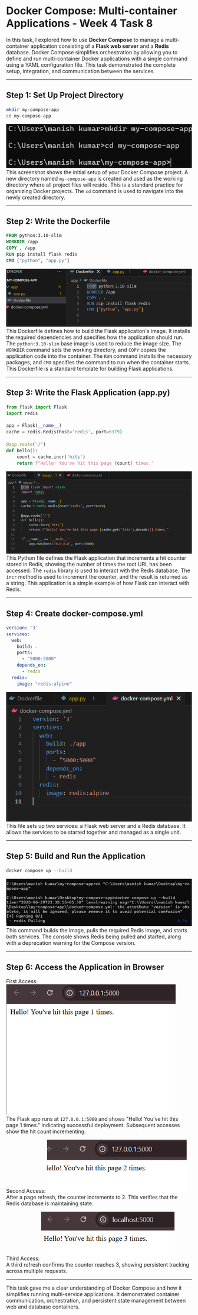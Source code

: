 
# Docker Compose: Multi-container Applications - Week 4 Task 8

In this task, I explored how to use **Docker Compose** to manage a multi-container application consisting of a **Flask web server** and a **Redis** database. Docker Compose simplifies orchestration by allowing you to define and run multi-container Docker applications with a single command using a YAML configuration file. This task demonstrated the complete setup, integration, and communication between the services. 

---

## Step 1: Set Up Project Directory

```bash
mkdir my-compose-app
cd my-compose-app
```

![Project Setup](Images/imagestask8/project_setup.png)  
This screenshot shows the initial setup of your Docker Compose project. A new directory named `my-compose-app` is created and used as the working directory where all project files will reside. This is a standard practice for organizing Docker projects. The `cd` command is used to navigate into the newly created directory. 

---

## Step 2: Write the Dockerfile

```Dockerfile
FROM python:3.10-slim
WORKDIR /app
COPY . /app
RUN pip install flask redis
CMD ["python", "app.py"]
```

![Dockerfile Content](Images/imagestask8/dockerfile_content.png)  
This Dockerfile defines how to build the Flask application's image. It installs the required dependencies and specifies how the application should run. The `python:3.10-slim` base image is used to reduce the image size. The `WORKDIR` command sets the working directory, and `COPY` copies the application code into the container. The `RUN` command installs the necessary packages, and `CMD` specifies the command to run when the container starts. This Dockerfile is a standard template for building Flask applications.

---

## Step 3: Write the Flask Application (app.py)

```python
from flask import Flask
import redis

app = Flask(__name__)
cache = redis.Redis(host='redis', port=6379)

@app.route('/')
def hello():
    count = cache.incr('hits')
    return f"Hello! You've hit this page {count} times."
```

![App.py Content](Images/imagestask8/app_py_content.png)  
This Python file defines the Flask application that increments a hit counter stored in Redis, showing the number of times the root URL has been accessed. The `redis` library is used to interact with the Redis database. The `incr` method is used to increment the counter, and the result is returned as a string. This application is a simple example of how Flask can interact with Redis.

---

## Step 4: Create docker-compose.yml

```yaml
version: '3'
services:
  web:
    build: .
    ports:
      - "5000:5000"
    depends_on:
      - redis
  redis:
    image: "redis:alpine"
```

![Docker Compose YAML](Images/imagestask8/docker_compose_yml.png)  
This file sets up two services: a Flask web server and a Redis database. It allows the services to be started together and managed as a single unit. 

---

## Step 5: Build and Run the Application

```bash
docker compose up --build
```

![Docker Compose Up](Images/imagestask8/docker_compose_up.png)  
This command builds the image, pulls the required Redis image, and starts both services. The console shows Redis being pulled and started, along with a deprecation warning for the Compose version. 

---

## Step 6: Access the Application in Browser

First Access:
![Browser Hit 1](Images/imagestask8/browser_hit_1.png)  
The Flask app runs at `127.0.0.1:5000` and shows "Hello! You've hit this page 1 times." indicating successful deployment. Subsequent accesses show the hit count incrementing. 

Second Access:
![Browser Hit 2](Images/imagestask8/browser_hit_2.png)  
After a page refresh, the counter increments to 2. This verifies that the Redis database is maintaining state. 

Third Access:
![Browser Hit 3](Images/imagestask8/browser_hit_3.png)  
A third refresh confirms the counter reaches 3, showing persistent tracking across multiple requests. 

---

This task gave me a clear understanding of Docker Compose and how it simplifies running multi-service applications. It demonstrated container communication, orchestration, and persistent state management between web and database containers. 
